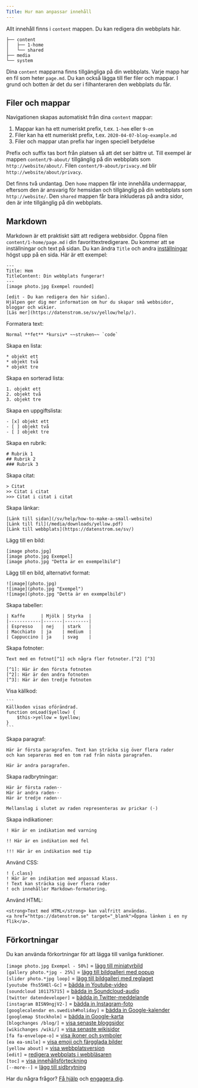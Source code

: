 ```yaml
---
Title: Hur man anpassar innehåll
---
```

Allt innehåll finns i `content` mappen. Du kan redigera din webbplats här.

    ├── content
    │   ├── 1-home
    │   └── shared
    ├── media
    └── system

Dina `content` mapparna finns tillgängliga på din webbplats. Varje mapp har en fil som heter `page.md`. Du kan också lägga till fler filer och mappar. I grund och botten är det du ser i filhanteraren den webbplats du får.

## Filer och mappar

Navigationen skapas automatiskt från dina `content` mappar: 

1. Mappar kan ha ett numeriskt prefix, t.ex. `1-hem` eller `9-om`
2. Filer kan ha ett numeriskt prefix, t.ex. `2020-04-07-blog-example.md`
3. Filer och mappar utan prefix har ingen speciell betydelse 

Prefix och suffix tas bort från platsen så att det ser bättre ut. Till exempel är mappen `content/9-about/` tillgänglig på din webbplats som `http://website/about/`. Filen `content/9-about/privacy.md` blir `http://website/about/privacy`.

Det finns två undantag. Den `home` mappen får inte innehålla undermappar, eftersom den är ansvarig för hemsidan och tillgänglig på din webbplats som `http://website/`. Den `shared` mappen får bara inkluderas på andra sidor, den är inte tillgänglig på din webbplats. 

## Markdown

Markdown är ett praktiskt sätt att redigera webbsidor. Öppna filen `content/1-home/page.md` i din favorittextredigerare. Du kommer att se inställningar och text på sidan. Du kan ändra `Title` och andra [inställningar](how-to-adjust-system#settings) högst upp på en sida. Här är ett exempel: 

    ---
    Title: Hem
    TitleContent: Din webbplats fungerar!
    ---
    [image photo.jpg Exempel rounded]

    [edit - Du kan redigera den här sidan].
    Hjälpen ger dig mer information om hur du skapar små webbsidor, bloggar och wikier. 
    [Läs mer](https://datenstrom.se/sv/yellow/help/).

Formatera text:

    Normal **fet** *kursiv* ~~struken~~ `code`

Skapa en lista:

    * objekt ett
    * objekt två
    * objekt tre

Skapa en sorterad lista:

    1. objekt ett
    2. objekt två
    3. objekt tre

Skapa en uppgiftslista:

    - [x] objekt ett
    - [ ] objekt två
    - [ ] objekt tre

Skapa en rubrik:

    # Rubrik 1
    ## Rubrik 2
    ### Rubrik 3

Skapa citat:

    > Citat
    >> Citat i citat
    >>> Citat i citat i citat

Skapa länkar:

    [Länk till sidan](/sv/help/how-to-make-a-small-website)
    [Länk till fil](/media/downloads/yellow.pdf)
    [Länk till webbplats](https://datenstrom.se/sv/)

Lägg till en bild:

    [image photo.jpg]
    [image photo.jpg Exempel]
    [image photo.jpg "Detta är en exempelbild"]

Lägg till en bild, alternativt format:

    ![image](photo.jpg)
    ![image](photo.jpg "Exempel")
    ![image](photo.jpg "Detta är en exempelbild")

Skapa tabeller:

    | Kaffe      | Mjölk | Styrka  |
    |------------|-------|---------|
    | Espresso   | nej   | stark   |
    | Macchiato  | ja    | medium  |
    | Cappuccino | ja    | svag    |

Skapa fotnoter:

    Text med en fotnot[^1] och några fler fotnoter.[^2] [^3]
    
    [^1]: Här är den första fotnoten
    [^2]: Här är den andra fotnoten
    [^3]: Här är den tredje fotnoten

Visa källkod:

    ```
    Källkoden visas oförändrad.
    function onLoad($yellow) {
        $this->yellow = $yellow;
    }
    ```

Skapa paragraf:

    Här är första paragrafen. Text kan sträcka sig över flera rader
    och kan separeras med en tom rad från nästa paragrafen.

    Här är andra paragrafen. 

Skapa radbrytningar:

    Här är första raden⋅⋅
    Här är andra raden⋅⋅
    Här är tredje raden⋅⋅
    
    Mellanslag i slutet av raden representeras av prickar (⋅)

Skapa indikationer:

    ! Här är en indikation med varning 
    
    !! Här är en indikation med fel
    
    !!! Här är en indikation med tip

Använd CSS:

    ! {.class}
    ! Här är en indikation med anpassad klass.
    ! Text kan sträcka sig över flera rader
    ! och innehåller Markdown-formatering.

Använd HTML:

    <strong>Text med HTML</strong> kan valfritt användas.
    <a href="https://datenstrom.se" target="_blank">Öppna länken i en ny flik</a>.

## Förkortningar

Du kan använda förkortningar för att lägga till vanliga funktioner. 

`[image photo.jpg Exempel - 50%]` = [lägg till miniatyrbild](https://github.com/datenstrom/yellow-extensions/tree/master/source/image)  
`[gallery photo.*jpg - 25%]` = [lägg till bildgalleri med popup](https://github.com/datenstrom/yellow-extensions/tree/master/source/gallery)  
`[slider photo.*jpg loop]` = [lägg till bildgalleri med reglaget](https://github.com/datenstrom/yellow-extensions/tree/master/source/slider)  
`[youtube fhs55HEl-Gc]` = [bädda in Youtube-video](https://github.com/datenstrom/yellow-extensions/tree/master/source/youtube)  
`[soundcloud 101175715]` = [bädda in Soundcloud-audio](https://github.com/datenstrom/yellow-extensions/tree/master/source/soundcloud)  
`[twitter datendeveloper]` = [bädda in Twitter-meddelande](https://github.com/datenstrom/yellow-extensions/tree/master/source/twitter)  
`[instagram BISN9ngjV2-]` = [bädda in Instagram-foto](https://github.com/datenstrom/yellow-extensions/tree/master/source/instagram)  
`[googlecalendar en.swedish#holiday]` = [bädda in Google-kalender](https://github.com/datenstrom/yellow-extensions/tree/master/source/googlecalendar)  
`[googlemap Stockholm]` = [bädda in Google-karta](https://github.com/datenstrom/yellow-extensions/tree/master/source/googlemap)  
`[blogchanges /blog/]` = [visa senaste bloggsidor](https://github.com/datenstrom/yellow-extensions/tree/master/source/blog)  
`[wikichanges /wiki/]` = [visa senaste wikisidor](https://github.com/datenstrom/yellow-extensions/tree/master/source/wiki)  
`[fa fa-envelope-o]` = [visa ikoner och symboler](https://github.com/datenstrom/yellow-extensions/tree/master/source/fontawesome)  
`[ea ea-smile]` = [visa emoji och färgglada bilder](https://github.com/datenstrom/yellow-extensions/tree/master/source/emojiawesome)  
`[yellow about]` = [visa webbplatsversion](https://github.com/datenstrom/yellow-extensions/tree/master/source/update)  
`[edit]` = [redigera webbplats i webbläsaren](https://github.com/datenstrom/yellow-extensions/tree/master/source/edit)  
`[toc]` = [visa innehållsförteckning](https://github.com/datenstrom/yellow-extensions/tree/master/source/toc)  
`[--more--]` = [lägg till sidbrytning](https://github.com/datenstrom/yellow-extensions/tree/master/source/blog) 

Har du några frågor? [Få hjälp](.) och [engagera dig](contributing-guidelines).
